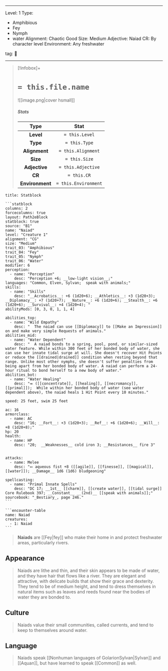 
---



Level: 1
Type:
- Amphibious
- Fey
- Nymph
- water
Alignment: Chaotic Good
Size: Medium
Adjective: Naiad
CR: By character level
Environment: Any freshwater



tag: 👹

---


> [!infobox]+
> #  `= this.file.name`
> ![[image.png|cover hsmall]]
> ##### Stats
> Type | Stat |
> :---:|:---:|
> **Level** | `= this.Level` |
> **Type** | `= this.Type` |
> **Alignment** | `= this.Alignment` |
> **Size** | `= this.Size` |
> **Adjective** | `= this.Adjective` |
> **CR** | `= this.CR` |
> **Environment** | `= this.Environment` |




````ad-info
title: Statblock

```statblock
columns: 2
forcecolumns: true
layout: Path2eBlock
statblock: true
source: "B1"
name: "Naiad"
level: "Creature 1"
alignment: "CG"
size: "Medium"
trait_03: "Amphibious"
trait_04: "Fey"
trait_05: "Nymph"
trait_06: "Water"
modifier: 6
perception:
  - name: "Perception"
    desc: "Perception +6; __low-light vision__;"
languages: "Common, Elven, Sylvan;  speak with animals;"
skills:
  - name: "Skills"
    desc: "__Acrobatics__: +6 (1d20+6); __Athletics__: +3 (1d20+3); __Diplomacy__: +7 (1d20+7); __Nature__: +6 (1d20+6); __Stealth__: +6 (1d20+6); __Survival__: +4 (1d20+4); "
abilityMods: [0, 3, 0, 1, 1, 4]

abilities_top:
  - name: "Wild Empathy"
    desc: "  The naiad can use [[Diplomacy]] to [[Make an Impression]] on and make very simple Requests of animals."
abilities_mid:
  - name: "Water Dependent"
    desc: "  A naiad bonds to a spring, pool, pond, or similar-sized water feature. While within 300 feet of her bonded body of water, she can use her innate tidal surge at will. She doesn't recover Hit Points or reduce the [[drained|drained]] condition when resting beyond that range. Unlike most other nymphs, she doesn't suffer penalties from being apart from her bonded body of water. A naiad can perform a 24-hour ritual to bond herself to a new body of water."
abilities_bot:
  - name: "Water Healing"
    desc: "⬺ ([[concentrate]], [[healing]], [[necromancy]], [[primal]]);  While within her bonded body of water (see water dependent above), the naiad heals 1 Hit Point every 10 minutes."

speed: 25 feet, swim 25 feet

ac: 16
armorclass:
  - name: AC
    desc: "16; __Fort__: +3 (1d20+3); __Ref__: +6 (1d20+6); __Will__: +8 (1d20+8);"
hp: 20
health:
  - name: HP
    desc: "20;  __Weaknesses__ cold iron 3; __Resistances__ fire 3"


attacks:
  - name: Melee
    desc: "⬻ aqueous fist +8 ([[agile]], [[finesse]], [[magical]], [[water]]); __Damage__ 1d6 (1d6) bludgeoning"

spellcasting:
  - name: "Primal Innate Spells"
    desc: "DC 17; __1st__ [[charm]], [[create water]], [[tidal surge]] Core Rulebook 397; __Constant__ __(2nd)__ [[speak with animals]];"
sourcebook: "_Bestiary_, page 246."
```

```encounter-table
name: Naiad
creatures:
  - 1: Naiad
```

````



> **Naiads** are [[Fey|fey]] who make their home in and protect freshwater areas, particularly rivers.



## Appearance

> Naiads are lithe and thin, and their skin appears to be made of water, and they have hair that flows like a river. They are elegant and attractive, with delicate builds that show their grace and dexterity. They tend to be of medium height, and tend to dress themselves in natural items such as leaves and reeds found near the bodies of water they are bonded to.


## Culture

> Naiads value their small communities, called currents, and tend to keep to themselves around water.


## Language

> Naiads speak [[Nonhuman languages of GolarionSylvan|Sylvan]] and [[Aquan]], but have learned to speak [[Common]] as well.











